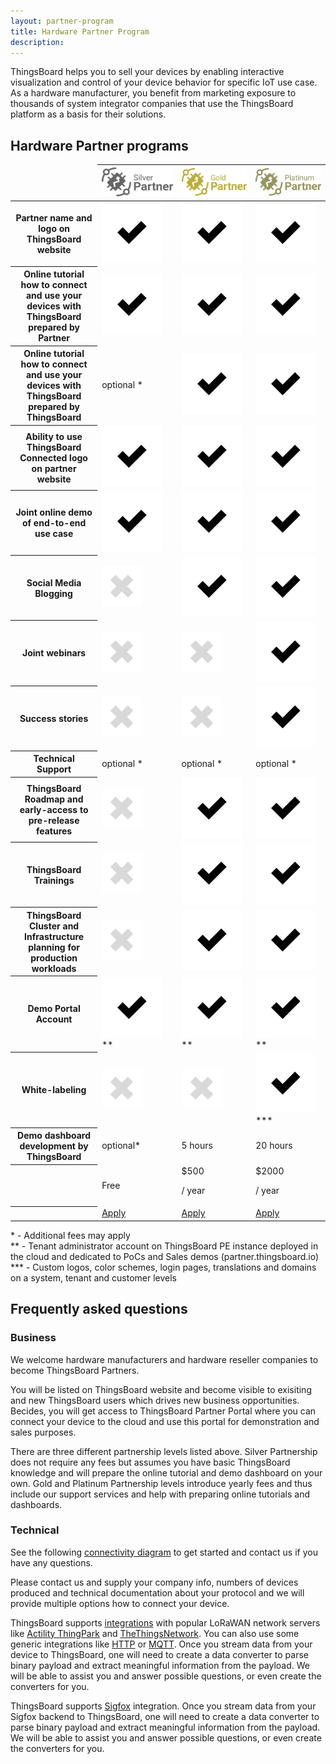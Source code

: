 ```yaml
---
layout: partner-program
title: Hardware Partner Program
description:
---
```


<div id="background">
<div class="main"></div>
</div>

<div id="partner-intro"> 
    <p>
        ThingsBoard helps you to sell your devices by enabling interactive visualization and control of your device behavior for specific IoT use case. As a hardware manufacturer, you benefit from marketing exposure to thousands of system integrator companies that use the ThingsBoard platform as a basis for their solutions.
    </p>
</div>


<section id="partners-matrix">
	<main>
    <div id="backg-partners-matrix">
    <div class="silver"><div class="coln"><div class="head"></div></div></div>
    <div class="gold"><div class="coln"><div class="head"></div></div></div>
    <div class="platinum"><div class="coln"><div class="head"></div></div></div>
    </div>
	<h2>Hardware Partner programs</h2>
	<table>
            <thead>
                <tr>
                    <td></td>
                    <th><img src="/images/partners/silver-partner.svg"></th>
                    <th><img src="/images/partners/gold-partner.svg"></th>
                    <th><img src="/images/partners/platinum-partner.svg"></th>
                </tr>
            </thead>
            <tbody>
                <tr>
                    <th>Partner name and logo on ThingsBoard website</th>
                    <td><img src="/images/pe/checked.svg"></td>
                    <td><img src="/images/pe/checked.svg"></td>
                    <td><img src="/images/pe/checked.svg"></td>
                </tr>
                <tr>
                    <th>Online tutorial how to connect and use your devices with ThingsBoard prepared by Partner</th>
                    <td><img src="/images/pe/checked.svg"></td>
                    <td><img src="/images/pe/checked.svg"></td>
                    <td><img src="/images/pe/checked.svg"></td>
                </tr>
                <tr>
                    <th>Online tutorial how to connect and use your devices with ThingsBoard prepared by ThingsBoard</th>
                    <td>optional *</td>
                    <td><img src="/images/pe/checked.svg"></td>
                    <td><img src="/images/pe/checked.svg"></td>
                </tr>
                <tr>
                    <th>Ability to use ThingsBoard Connected logo on partner website</th>
                    <td><img src="/images/pe/checked.svg"></td>
                    <td><img src="/images/pe/checked.svg"></td>
                    <td><img src="/images/pe/checked.svg"></td>
                </tr>
                <tr>
                    <th>Joint online demo of end-to-end use case</th>
                    <td><img src="/images/pe/checked.svg"></td>
                    <td><img src="/images/pe/checked.svg"></td>
                    <td><img src="/images/pe/checked.svg"></td>
                </tr>
                <tr>
                    <th>Social Media Blogging</th>
                    <td><img src="/images/pe/unchecked.svg"></td>
                    <td><img src="/images/pe/checked.svg"></td>
                    <td><img src="/images/pe/checked.svg"></td>
                </tr>              
                <tr>
                    <th>Joint webinars</th>
                    <td><img src="/images/pe/unchecked.svg"></td>
                    <td><img src="/images/pe/unchecked.svg"></td>
                    <td><img src="/images/pe/checked.svg"></td>
                </tr>       
                <tr>
                    <th>Success stories</th>
                    <td><img src="/images/pe/unchecked.svg"></td>
                    <td><img src="/images/pe/unchecked.svg"></td>
                    <td><img src="/images/pe/checked.svg"></td>
                </tr>
                <tr>
                    <th>Technical Support</th>
                    <td>optional *</td>
                    <td>optional *</td>
                    <td>optional *</td>
                </tr>
                <tr>
                    <th>ThingsBoard Roadmap and early-access to pre-release features</th>
                    <td><img src="/images/pe/unchecked.svg"></td>
                    <td><img src="/images/pe/checked.svg"></td>
                    <td><img src="/images/pe/checked.svg"></td>
                </tr>      
                <tr>
                    <th>ThingsBoard Trainings</th>
                    <td><img src="/images/pe/unchecked.svg"></td>
                    <td><img src="/images/pe/checked.svg"></td>
                    <td><img src="/images/pe/checked.svg"></td>
                </tr>    
                <tr>
                    <th>ThingsBoard Cluster and Infrastructure planning for production workloads</th>
                    <td><img src="/images/pe/unchecked.svg"></td>
                    <td><img src="/images/pe/checked.svg"></td>
                    <td><img src="/images/pe/checked.svg"></td>
                </tr>
                <tr>
                    <th>Demo Portal Account</th>
                    <td><img src="/images/pe/checked.svg">**</td>
                    <td><img src="/images/pe/checked.svg">**</td>
                    <td><img src="/images/pe/checked.svg">**</td>
                </tr>
                <tr>
                    <th>White-labeling</th>
                    <td><img src="/images/pe/unchecked.svg"></td>
                    <td><img src="/images/pe/unchecked.svg"></td>
                    <td><img src="/images/pe/checked.svg">***</td>
                </tr>
                <tr>
                    <th>Demo dashboard development by ThingsBoard</th>
                    <td>optional*</td>
                    <td>5 hours</td>
                    <td>20 hours</td>
                </tr>
                <tr class="table-price">
                    <th> </th>
                    <td>Free</td>
                    <td>$500 <p class="period">/ year</p></td>
                    <td>$2000 <p class="period">/ year</p></td>
                </tr>
                <tr>
                    <th> </th>
                    <td><a href="/partners/hardware/apply/?program=silver" class="button">Apply</a></td>
                    <td><a href="/partners/hardware/apply/?program=gold" class="button">Apply</a></td>
                    <td><a href="/partners/hardware/apply/?program=platinum" class="button">Apply</a></td>
                </tr>
            </tbody>
    </table>
        <p class="table-description">
            * - Additional fees may apply
            <br>** - Tenant administrator account on ThingsBoard PE instance deployed in the cloud and dedicated to PoCs and Sales demos (partner.thingsboard.io)
            <br>*** - Custom logos, color schemes, login pages, translations and domains on a system, tenant and customer levels
        </p>
	</main>
</section>


<div class="container faq-content">
    <h2 id="faq" class="text-center">Frequently asked questions</h2>
    <div class="pi-accordion">
        <h3>Business</h3>  
        <div class="item" data-tag="h4" data-title="Who is eligible to become a Hardware Partner?">
            <div class="container">
                <p>
                    We welcome hardware manufacturers and hardware reseller companies to become ThingsBoard Partners. 
                </p>    
            </div>    
        </div>
        <div class="item" data-tag="h4" data-title="Why should I become a Hardware Partner?">
            <div class="container">
                <p>
                  You will be listed on ThingsBoard website and become visible to exisiting and new ThingsBoard users which drives new business opportunities. Becides, you will get access to ThingsBoard Partner Portal where you can connect your device to the cloud and use this portal for demonstration and sales purposes.   
                </p>
            </div>    
        </div>
        <div class="item" data-tag="h4" data-title="Are there fees to becoming a Hardware Partner?">
            <div class="container">
                <p>
                    There are three different partnership levels listed above. Silver Partnership does not require any fees but assumes you have basic ThingsBoard knowledge and will prepare the online tutorial and demo dashboard on your own. Gold and Platinum Partnership levels introduce yearly fees and thus include our support services and help with preparing online tutorials and dashboards.
                </p>    
            </div>    
        </div>
        <h3>Technical</h3>
        <div class="item" data-tag="h4" data-title="How can I enable free trial?">
            <div class="container">
                <p>
                    See the following <a href="/docs/getting-started-guides/connectivity/" target="blank">connectivity diagram</a> to get started and contact us if you have any questions.
                </p>    
            </div>    
        </div>
        <div class="item" data-tag="h4" data-title="What if my device uses custom TCP or UDP based protocol instead of HTTP or MQTT?">
            <div class="container">
                <p>
                    Please contact us and supply your company info, numbers of devices produced and technical documentation about your protocol and we will provide multiple options how to connect your device.
                </p>    
            </div>    
        </div>
        <div class="item" data-tag="h4" data-title="How to connect my LoRaWAN device?">
            <div class="container">
                <p>
                    ThingsBoard supports <a href="/docs/user-guide/integrations/" target="blank">integrations</a> with popular LoRaWAN network servers like <a href="/docs/user-guide/integrations/thingpark/" target="blank">Actility ThingPark</a> and <a href="/docs/user-guide/integrations/ttn/" target="blank">TheThingsNetwork</a>. 
                    You can also use some generic integrations like <a href="/docs/user-guide/integrations/http/" target="blank">HTTP</a> or <a href="/docs/user-guide/integrations/mqtt/" target="blank">MQTT</a>. 
                    Once you stream data from your device to ThingsBoard, one will need to create a data converter to parse binary payload and extract meaningful information from the payload.
                    We will be able to assist you and answer possible questions, or even create the converters for you.
                </p> 
            </div>    
        </div>
        <div class="item" data-tag="h4" data-title="How to connect my Sigfox device?">
            <div class="container">
                <p>
                    ThingsBoard supports <a href="/docs/user-guide/integrations/sigfox/" target="blank">Sigfox</a> integration. Once you stream data from your Sigfox backend to ThingsBoard, one will need to create a data converter to parse binary payload and extract meaningful information from the payload. We will be able to assist you and answer possible questions, or even create the converters for you.
                </p>    
            </div>    
        </div>
    </div>
</div>